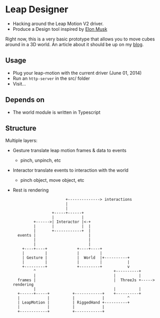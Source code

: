 Leap Designer
=============

- Hacking around the Leap Motion V2 driver.
- Produce a Design tool inspired by [Elon Musk](https://www.youtube.com/watch?v=xNqs_S-zEBY)

Right now, this is a very basic prototype that allows you to move cubes around
in a 3D world. An article about it should be up on my [blog](http://blog.lsenta.io/post/leap-designer/).


Usage
-----

- Plug your leap-motion with the current driver (June 01, 2014)
- Run an `http-server` in the src/ folder
- Visit...


Depends on
----------

- The world module is written in Typescript


Structure
---------

Multiple layers:
- Gesture translate leap motion frames & data to events
    - pinch, unpinch, etc
- Interactor translate events to interaction with the world
    - pinch object, move object, etc
- Rest is rendering

                             +--------------> interactions
                             |
                             |
                       +-----+------+
                       |            |
               +------>| Interactor |<-+
               |       |            |  |
               |       +------------+  |
        events |                       |
               |                       |
               |                       |
          +----+----+             +----+----+
          |         |             |         |
          | Gesture |             |  World  |+----------+
          |         |             |         |           |
          +---------+             +---------+           v
               ^                                  +----------+
               |                                  |          |
        frames |                                  |  ThreeJs +-----> rendering
               |                                  |          |
        +------+-----+          +------------+    +----------+
        |            |          |            |          ^
        | LeapMotion |          | RiggedHand +----------+
        |            |          |            |
        +------------+          +------------+